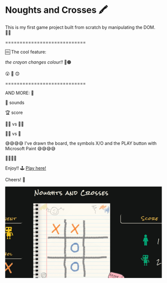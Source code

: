 # Noughts and Crosses :crayon:
 
 This is my first game project built from scratch by manipulating the DOM. :woman_mechanic:
 
 ============================
 
 :cool: The cool feature:
 
 *the crayon changes colour!!* :large_blue_circle::orange_circle:
 
 :open_mouth: 	:clap: 	:blush:
 
 ============================
 
 AND MORE: :speech_balloon:
 
 :musical_note: sounds
 
 :trophy: score
 
 :pouting_man: vs :pouting_man:
 
 :pouting_man: vs :robot:
 
 

 :sweat_smile::sweat_smile::sweat_smile::sweat_smile: I've drawn the board, the symbols X/O and the PLAY button with Microsoft Paint :sweat_smile::sweat_smile::sweat_smile::sweat_smile:
 
 :small_orange_diamond::small_orange_diamond::small_orange_diamond::small_orange_diamond:
 
 Enjoy!! :joystick: [Play here!](https://fernandaricciardi.github.io/noughts-and-crosses/)
 
 Cheers! :tipping_hand_person:
 

 
 ![](https://github.com/FernandaRicciardi/noughts-and-crosses/blob/main/assets/Screenshot.jpg)
